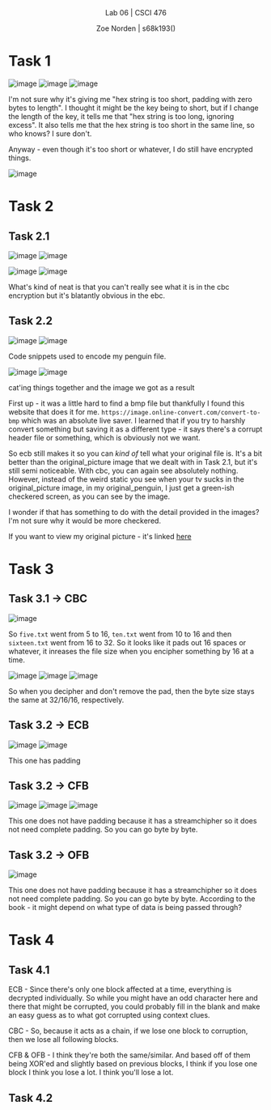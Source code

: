 
<div align="center">Lab 06 | CSCI 476
  
Zoe Norden | s68k193() 
</div>


# Task 1

![image](https://github.com/znorden17/csci-476-594-spring2021-private/blob/main/lab06/screenshots/task1.1.png)
![image](https://github.com/znorden17/csci-476-594-spring2021-private/blob/main/lab06/screenshots/task1.2.png)
![image](https://github.com/znorden17/csci-476-594-spring2021-private/blob/main/lab06/screenshots/task1.3.png)


I'm not sure why it's giving me "hex string is too short, padding with zero bytes to length". I thought it might be the key being to short, but if I change the length of the key, it tells me that "hex string is too long, ignoring excess". It also tells me that the hex string is too short in the same line, so who knows? I sure don't. 

Anyway - even though it's too short or whatever, I do still have encrypted things. 

![image](https://github.com/znorden17/csci-476-594-spring2021-private/blob/main/lab06/screenshots/task1.4.png)


# Task 2

## Task 2.1

![image](https://github.com/znorden17/csci-476-594-spring2021-private/blob/main/lab06/screenshots/task2.1.2.png)
![image](https://github.com/znorden17/csci-476-594-spring2021-private/blob/main/lab06/screenshots/task2.1.3.png)

![image](https://github.com/znorden17/csci-476-594-spring2021-private/blob/main/lab06/screenshots/task2.1.4.png)
![image](https://github.com/znorden17/csci-476-594-spring2021-private/blob/main/lab06/screenshots/task2.1.5.png)

What's kind of neat is that you can't really see what it is in the cbc encryption but it's blatantly obvious in the ebc. 


## Task 2.2

![image](https://github.com/znorden17/csci-476-594-spring2021-private/blob/main/lab06/screenshots/task2.2.1.png)
![image](https://github.com/znorden17/csci-476-594-spring2021-private/blob/main/lab06/screenshots/task2.2.2.png)

Code snippets used to encode my penguin file.

![image](https://github.com/znorden17/csci-476-594-spring2021-private/blob/main/lab06/screenshots/task2.2.3.png)
![image](https://github.com/znorden17/csci-476-594-spring2021-private/blob/main/lab06/screenshots/task2.2.4.png)

cat'ing things together and the image we got as a result

First up - it was a little hard to find a bmp file but thankfully I found this website that does it for me. `https://image.online-convert.com/convert-to-bmp` which was an absolute live saver. I learned that if you try to harshly convert something but saving it as a different type - it says there's a corrupt header file or something, which is obviously not we want. 

So ecb still makes it so you can *kind of* tell what your original file is. It's a bit better than the original_picture image that we dealt with in Task 2.1, but it's still semi noticeable. With cbc, you can again see absolutely nothing. However, instead of the weird static you see when your tv sucks in the original_picture image, in my original_penguin, I just get a green-ish checkered screen, as you can see by the image. 

I wonder if that has something to do with the detail provided in the images? I'm not sure why it would be more checkered. 

If you want to view my original picture - it's linked [here](https://github.com/znorden17/csci-476-594-spring2021-private/blob/main/lab06/ciphertexts/bmp/penguinbmp/original_penguin.bmp)

# Task 3

## Task 3.1 -> CBC

![image](https://github.com/znorden17/csci-476-594-spring2021-private/blob/main/lab06/screenshots/task3.1.1.png)

So `five.txt` went from 5 to 16, `ten.txt` went from 10 to 16 and then `sixteen.txt` went from 16 to 32. So it looks like it pads out 16 spaces or whatever, it inreases the file size when you encipher something by 16 at a time. 

![image](https://github.com/znorden17/csci-476-594-spring2021-private/blob/main/lab06/screenshots/task3.1.2.png)
![image](https://github.com/znorden17/csci-476-594-spring2021-private/blob/main/lab06/screenshots/task3.1.3.png)
![image](https://github.com/znorden17/csci-476-594-spring2021-private/blob/main/lab06/screenshots/task3.1.4.png)

So when you decipher and don't remove the pad, then the byte size stays the same at 32/16/16, respectively. 


## Task 3.2 -> ECB 

![image](https://github.com/znorden17/csci-476-594-spring2021-private/blob/main/lab06/screenshots/task3.1.5.png)
![image](https://github.com/znorden17/csci-476-594-spring2021-private/blob/main/lab06/screenshots/task3.1.6.png)

This one has padding

## Task 3.2 -> CFB


![image](https://github.com/znorden17/csci-476-594-spring2021-private/blob/main/lab06/screenshots/task3.1.7.png)
![image](https://github.com/znorden17/csci-476-594-spring2021-private/blob/main/lab06/screenshots/task3.1.8.png)
![image](https://github.com/znorden17/csci-476-594-spring2021-private/blob/main/lab06/screenshots/task3.1.9.png)

This one does not have padding because it has a streamchipher so it does not need complete padding. So you can go byte by byte. 

## Task 3.2 -> OFB 

![image](https://github.com/znorden17/csci-476-594-spring2021-private/blob/main/lab06/screenshots/task3.1.10.png)

This one does not have padding because it has a streamchipher so it does not need complete padding. So you can go byte by byte. According to the book - it might depend on what type of data is being passed through?


# Task 4

## Task 4.1

ECB - Since there's only one block affected at a time, everything is decrypted individually. So while you might have an odd character here and there that might be corrupted, you could probably fill in the blank and make an easy guess as to what got corrupted using context clues. 

CBC - So, because it acts as a chain, if we lose one block to corruption, then we lose all following blocks.

CFB & OFB - I think they're both the same/similar. And based off of them being XOR'ed and slightly based on previous blocks, I think if you lose one block I think you lose a lot. I think you'll lose a lot. 


## Task 4.2

